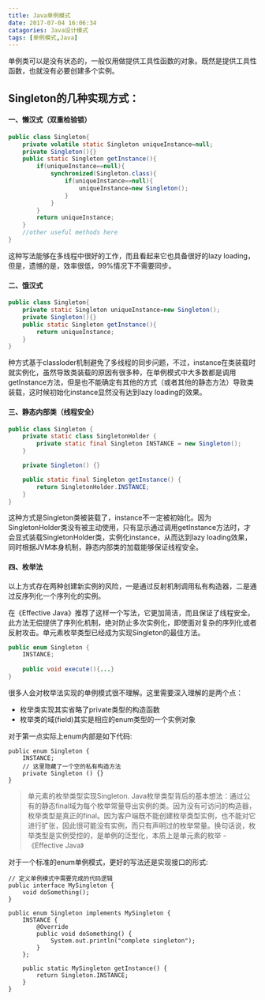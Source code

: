 ```yaml
---
title: Java单例模式
date: 2017-07-04 16:06:34
catagories: Java设计模式
tags: [单例模式,Java]
---
```

单例类可以是没有状态的，一般仅用做提供工具性函数的对象。既然是提供工具性函数，也就没有必要创建多个实例。
<!--more-->
## Singleton的几种实现方式：

#### 一、懒汉式（双重检验锁）

```java
public class Singleton{
	private volatile static Singleton uniqueInstance=null;
	private Singleton(){}
	public static Singleton getInstance(){
		if(uniqueInstance==null){
			synchronized(Singleton.class){
				if(uniqueInstance==null){
					uniqueInstance=new Singleton();
				}
			}
		}
		return uniqueInstance;
	}
	//other useful methods here
}
```
这种写法能够在多线程中很好的工作，而且看起来它也具备很好的lazy loading，但是，遗憾的是，效率很低，99%情况下不需要同步。

#### 二、饿汉式

```java
public class Singleton{
	private static Singleton uniqueInstance=new Singleton();
	private Singleton(){}
	public static Singleton getInstance(){
		return uniqueInstance;
	}
}
```
种方式基于classloder机制避免了多线程的同步问题，不过，instance在类装载时就实例化，虽然导致类装载的原因有很多种，在单例模式中大多数都是调用getInstance方法，但是也不能确定有其他的方式（或者其他的静态方法）导致类装载，这时候初始化instance显然没有达到lazy loading的效果。

#### 三、静态内部类（线程安全）

```java
public class Singleton {
    private static class SingletonHolder {
        private static final Singleton INSTANCE = new Singleton();
    }

    private Singleton() {}

    public static final Singleton getInstance() {
        return SingletonHolder.INSTANCE;
    }
}
```
这种方式是Singleton类被装载了，instance不一定被初始化。因为SingletonHolder类没有被主动使用，只有显示通过调用getInstance方法时，才会显式装载SingletonHolder类，实例化instance，从而达到lazy loading效果，同时根据JVM本身机制，静态内部类的加载能够保证线程安全。

#### 四、枚举法

以上方式存在两种创建新实例的风险，一是通过反射机制调用私有构造器，二是通过反序列化一个序列化的实例。

在《Effective Java》推荐了这样一个写法，它更加简洁，而且保证了线程安全。此方法无偿提供了序列化机制，绝对防止多次实例化，即使面对复杂的序列化或者反射攻击。单元素枚举类型已经成为实现Singleton的最佳方法。
```java
public enum Singleton {
    INSTANCE;
    
    public void execute(){...}
}
```

很多人会对枚举法实现的单例模式很不理解。这里需要深入理解的是两个点：

+ 枚举类实现其实省略了private类型的构造函数
+ 枚举类的域(field)其实是相应的enum类型的一个实例对象

对于第一点实际上enum内部是如下代码:
```
public enum Singleton {
    INSTANCE;
    // 这里隐藏了一个空的私有构造方法
    private Singleton () {}
}
```

>单元素的枚举类型实现Singleton.
>Java枚举类型背后的基本想法：通过公有的静态final域为每个枚举常量导出实例的类。因为没有可访问的构造器，枚举类型是真正的final。因为客户端既不能创建枚举类型实例，也不能对它进行扩张，因此很可能没有实例，而只有声明过的枚举常量。换句话说，枚举类型是实例受控的，是单例的泛型化，本质上是单元素的枚举
 -《Effective Java》
 
对于一个标准的enum单例模式，更好的写法还是实现接口的形式:
```
// 定义单例模式中需要完成的代码逻辑
public interface MySingleton {
    void doSomething();
}

public enum Singleton implements MySingleton {
    INSTANCE {
        @Override
        public void doSomething() {
            System.out.println("complete singleton");
        }
    };

    public static MySingleton getInstance() {
        return Singleton.INSTANCE;
    }
}
```
